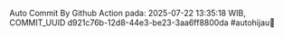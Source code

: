 Auto Commit By Github Action pada: 2025-07-22 13:35:18 WIB, COMMIT_UUID d921c76b-12d8-44e3-be23-3aa6ff8800da #autohijau🗿

